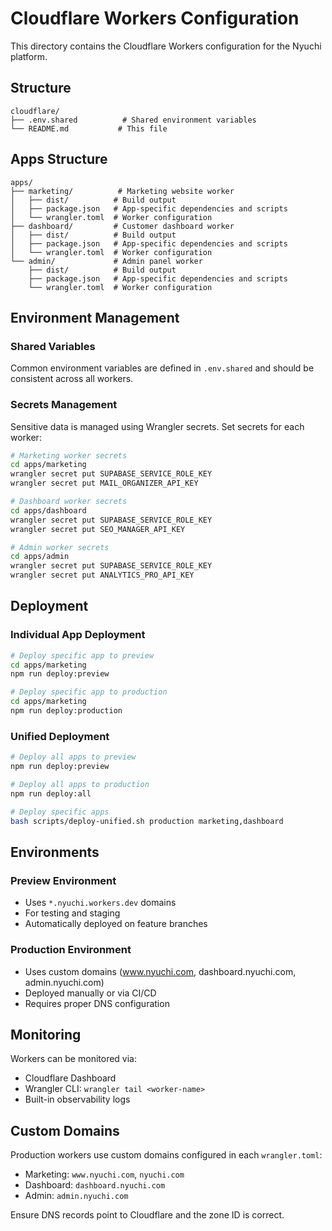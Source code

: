 # Cloudflare Workers Configuration

This directory contains the Cloudflare Workers configuration for the Nyuchi platform.

## Structure

```
cloudflare/
├── .env.shared          # Shared environment variables
└── README.md           # This file
```

## Apps Structure

```
apps/
├── marketing/          # Marketing website worker
│   ├── dist/          # Build output
│   ├── package.json   # App-specific dependencies and scripts
│   └── wrangler.toml  # Worker configuration
├── dashboard/         # Customer dashboard worker
│   ├── dist/          # Build output
│   ├── package.json   # App-specific dependencies and scripts
│   └── wrangler.toml  # Worker configuration
└── admin/             # Admin panel worker
    ├── dist/          # Build output
    ├── package.json   # App-specific dependencies and scripts
    └── wrangler.toml  # Worker configuration
```

## Environment Management

### Shared Variables
Common environment variables are defined in `.env.shared` and should be consistent across all workers.

### Secrets Management
Sensitive data is managed using Wrangler secrets. Set secrets for each worker:

```bash
# Marketing worker secrets
cd apps/marketing
wrangler secret put SUPABASE_SERVICE_ROLE_KEY
wrangler secret put MAIL_ORGANIZER_API_KEY

# Dashboard worker secrets  
cd apps/dashboard
wrangler secret put SUPABASE_SERVICE_ROLE_KEY
wrangler secret put SEO_MANAGER_API_KEY

# Admin worker secrets
cd apps/admin
wrangler secret put SUPABASE_SERVICE_ROLE_KEY
wrangler secret put ANALYTICS_PRO_API_KEY
```

## Deployment

### Individual App Deployment
```bash
# Deploy specific app to preview
cd apps/marketing
npm run deploy:preview

# Deploy specific app to production
cd apps/marketing  
npm run deploy:production
```

### Unified Deployment
```bash
# Deploy all apps to preview
npm run deploy:preview

# Deploy all apps to production
npm run deploy:all

# Deploy specific apps
bash scripts/deploy-unified.sh production marketing,dashboard
```

## Environments

### Preview Environment
- Uses `*.nyuchi.workers.dev` domains
- For testing and staging
- Automatically deployed on feature branches

### Production Environment
- Uses custom domains (www.nyuchi.com, dashboard.nyuchi.com, admin.nyuchi.com)
- Deployed manually or via CI/CD
- Requires proper DNS configuration

## Monitoring

Workers can be monitored via:
- Cloudflare Dashboard
- Wrangler CLI: `wrangler tail <worker-name>`
- Built-in observability logs

## Custom Domains

Production workers use custom domains configured in each `wrangler.toml`:

- Marketing: `www.nyuchi.com`, `nyuchi.com`
- Dashboard: `dashboard.nyuchi.com`  
- Admin: `admin.nyuchi.com`

Ensure DNS records point to Cloudflare and the zone ID is correct.
